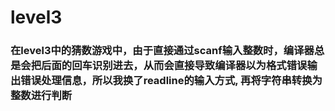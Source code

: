 # level3 #
### 在level3中的猜数游戏中，由于直接通过scanf输入整数时，编译器总是会把后面的回车识别进去，从而会直接导致编译器以为格式错误输出错误处理信息，所以我换了readline的输入方式, 再将字符串转换为整数进行判断 ###
